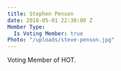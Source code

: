 ```yaml
---
title: Stephen Penson
date: 2018-05-01 22:30:00 Z
Member Type:
  Is Voting Member: true
Photo: "/uploads/steve-penson.jpg"
---
```


Voting Member of HOT.
